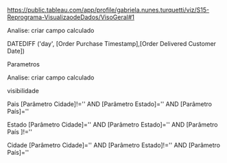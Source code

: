 
https://public.tableau.com/app/profile/gabriela.nunes.turquetti/viz/S15-Reprograma-VisualizaodeDados/VisoGeral#1


Analise:
criar campo calculado

DATEDIFF ('day', [Order Purchase Timestamp],[Order Delivered Customer Date])


Parametros

Analise:
criar campo calculado

visibilidade

Pais
[Parâmetro Cidade]!='' AND [Parâmetro Estado]='' AND [Parâmetro País]=''

Estado
[Parâmetro Cidade]='' AND [Parâmetro Estado]='' AND [Parâmetro País ]!=''

Cidade
[Parâmetro Cidade]='' AND [Parâmetro Estado]!='' AND [Parâmetro País]=''
